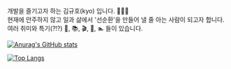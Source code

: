 개발을 즐기고자 하는 김규호(kyo) 입니다. 👋👋👋 <br>
현재에 안주하지 않고 일과 삶에서 '선순환'을 만들어 낼 줄 아는 사람이 되고자 합니다. <br>
여러 취미와 특기(?!?) 👶, 📚, 🎬, 👞, 🏊 들이 있습니다. <br>

[![Anurag's GitHub stats](https://github-readme-stats.vercel.app/api?username=kyoDaddy&hide=contribs,prs,stars&show_icons=true)](https://github.com/anuraghazra/github-readme-stats)

[![Top Langs](https://github-readme-stats.vercel.app/api/top-langs/?username=kyoDaddy&layout=compact&exclude_repo=book)](https://github.com/anuraghazra/github-readme-stats)


 
